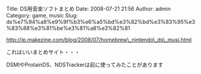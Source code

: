 Title: DS用音楽ソフトまとめ
Date: 2008-07-21 21:56
Author: admin
Category: game, music
Slug: ds%e7%94%a8%e9%9f%b3%e6%a5%bd%e3%82%bd%e3%83%95%e3%83%88%e3%81%be%e3%81%a8%e3%82%81

[http://jp.makezine.com/blog/2008/07/homebrew\_nintendo\_ds\_musi.html  
](http://jp.makezine.com/blog/2008/07/homebrew_nintendo_ds_musi.html)

<div>

これはいいまとめサイト・・・

</div>

<div>

DSMIやProtainDS、NDSTrackerは前に使ってみたことがあります

</div>
